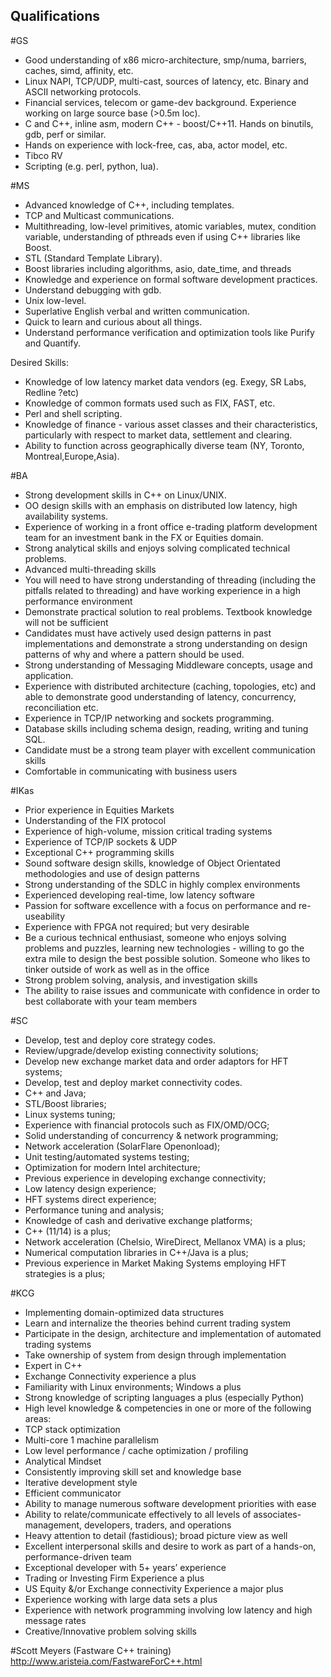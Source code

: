 ## Qualifications

#GS
- Good understanding of x86 micro-architecture, smp/numa, barriers, caches, simd, affinity, etc. 
- Linux NAPI, TCP/UDP, multi-cast, sources of latency, etc.  Binary and ASCII networking protocols. 
- Financial services, telecom or game-dev background. Experience working on large source base (>0.5m loc). 
- C and C++, inline asm, modern C++ - boost/C++11. Hands on binutils, gdb, perf or similar. 
- Hands on experience with lock-free, cas, aba, actor model, etc. 
- Tibco RV 
- Scripting (e.g. perl, python, lua). 

#MS
- Advanced knowledge of C++, including templates.
- TCP and Multicast communications.
- Multithreading, low-level primitives, atomic variables, mutex, condition variable, understanding of pthreads even if using C++ libraries like Boost.
- STL (Standard Template Library).
- Boost libraries including algorithms, asio, date_time, and threads
- Knowledge and experience on formal software development practices.
- Understand debugging with gdb.
- Unix low-level.
- Superlative English verbal and written communication.
- Quick to learn and curious about all things.
- Understand performance verification and optimization tools like Purify and Quantify.

Desired Skills:
- Knowledge of low latency market data vendors (eg. Exegy, SR Labs, Redline ?etc)
- Knowledge of common formats used such as FIX, FAST, etc.
- Perl and shell scripting.
- Knowledge of finance - various asset classes and their characteristics, particularly with respect to market data, settlement and clearing.
- Ability to function across geographically diverse team (NY, Toronto, Montreal,Europe,Asia).

#BA
- Strong development skills in C++ on Linux/UNIX.
- OO design skills with an emphasis on distributed low latency, high availability systems.
- Experience of working in a front office e-trading platform development team for an investment bank in the FX or Equities domain.
- Strong analytical skills and enjoys solving complicated technical problems.
- Advanced multi-threading skills
- You will need to have strong understanding of threading (including the pitfalls related to threading) and have working experience in a high performance environment
- Demonstrate practical solution to real problems. Textbook knowledge will not be sufficient
- Candidates must have actively used design patterns in past implementations and demonstrate a strong understanding on design patterns of why and where a pattern should be used.
- Strong understanding of Messaging Middleware concepts, usage and application.
- Experience with distributed architecture (caching, topologies, etc) and able to demonstrate good understanding of latency, concurrency, reconciliation etc.
- Experience in TCP/IP networking and sockets programming.
- Database skills including schema design, reading, writing and tuning SQL.
- Candidate must be a strong team player with excellent communication skills
- Comfortable in communicating with business users

#IKas
- Prior experience in Equities Markets 
- Understanding of the FIX protocol 
- Experience of high-volume, mission critical trading systems 
- Experience of TCP/IP sockets & UDP 
- Exceptional C++ programming skills 
- Sound software design skills, knowledge of Object Orientated methodologies and use of design patterns 
- Strong understanding of the SDLC in highly complex environments 
- Experienced developing real-time, low latency software 
- Passion for software excellence with a focus on performance and re-useability 
- Experience with FPGA not required; but very desirable 
- Be a curious technical enthusiast, someone who enjoys solving problems and puzzles, learning new technologies - willing to go the extra mile to design the best possible solution. Someone who likes to tinker outside of work as well as in the office 
- Strong problem solving, analysis, and investigation skills 
- The ability to raise issues and communicate with confidence in order to best collaborate with your team members 

#SC
- Develop, test and deploy core strategy codes.
- Review/upgrade/develop existing connectivity solutions;
- Develop new exchange market data and order adaptors for HFT systems;
- Develop, test and deploy market connectivity codes.
- C++ and Java;
- STL/Boost libraries;
- Linux systems tuning;
- Experience with financial protocols such as FIX/OMD/OCG;
- Solid understanding of concurrency & network programming;
- Network acceleration (SolarFlare Openonload);
- Unit testing/automated systems testing;
- Optimization for modern Intel architecture;
- Previous experience in developing exchange connectivity;
- Low latency design experience;
- HFT systems direct experience;
- Performance tuning and analysis;
- Knowledge of cash and derivative exchange platforms;
- C++ (11/14) is a plus;
- Network acceleration (Chelsio, WireDirect, Mellanox VMA) is a plus;
- Numerical computation libraries in C++/Java is a plus;
- Previous experience in Market Making Systems employing HFT strategies is a plus;

#KCG
- Implementing domain-optimized data structures
- Learn and internalize the theories behind current trading system
- Participate in the design, architecture and implementation of automated trading systems
- Take ownership of system from design through implementation
- Expert in C++
- Exchange Connectivity experience a plus
- Familiarity with Linux environments; Windows a plus
- Strong knowledge of scripting languages a plus (especially Python)
- High level knowledge & competencies in one or more of the following areas:
- TCP stack optimization
- Multi-core 1 machine parallelism
- Low level performance / cache optimization / profiling
- Analytical Mindset
- Consistently improving skill set and knowledge base
- Iterative development style
- Efficient communicator
- Ability to manage numerous software development priorities with ease
- Ability to relate/communicate effectively to all levels of associates-management, developers, traders, and operations
- Heavy attention to detail (fastidious); broad picture view as well
- Excellent interpersonal skills and desire to work as part of a hands-on, performance-driven team
- Exceptional developer with  5+ years’ experience
- Trading or Investing Firm Experience a plus
- US Equity &/or Exchange connectivity Experience a major plus
- Experience working with large data sets a plus
- Experience with network programming involving low latency and high message rates
- Creative/Innovative problem solving skills

#Scott Meyers (Fastware C++ training)
http://www.aristeia.com/FastwareForC++.html
